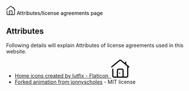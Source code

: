 <link rel="stylesheet" type="text/css" href="https://iamal.mooo.com/web-mark/stylesheet.css">
<wm><nav><a href="//iamal.mooo.com"><img src="/res/home.png" height="25px" /></a><a style="color:black;"> Attributes/license agreements page</a></nav></wm>
   
## Attributes
Following details will explain Attributes of license agreements
used in this website.
- <a href="https://www.flaticon.com/free-icons/home" title="home icons">Home icons created by lutfix - Flaticon &nbsp;<img src="/res/home.png" height="50px"/></a>
- <a href="https://codepen.io/jonnyscholes/pen/QbKPdZ">Forked animation from jonnyscholes</a> - MIT license
